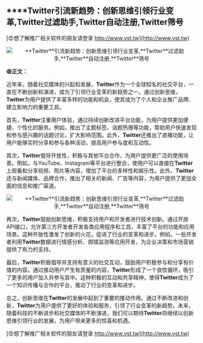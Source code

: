 ## ****Twitter**引流新趋势：创新思维引领行业变革,**Twitter**过滤助手,**Twitter**自动注册,**Twitter**筛号**

[😍想了解推广相关软件的朋友请登录 http://www.vst.tw](http://www.vst.tw)

 <center><img src="https://vst.tw/MP4/tuiguang/png/4.png" alt="**Twitter**引流新趋势：创新思维引领行业变革,**Twitter**过滤助手,**Twitter**自动注册,**Twitter**筛号"></center>

**😄正文：**

近年来，随着社交媒体的兴起和发展，**Twitter**作为一个全球知名的社交平台，一直在不断创新和演进，成为了引领行业变革的新趋势之一。通过创新思维，**Twitter**为用户提供了丰富多样的功能和机会，使其成为了个人和企业推广品牌、建立影响力的重要工具。

首先，**Twitter**注重用户体验，通过持续创新改进平台功能，为用户提供更加便捷、个性化的服务。例如，推出了主题标签、话题热搜等功能，帮助用户快速发现和参与感兴趣的话题讨论，扩大影响范围。此外，**Twitter**还推出了直播功能，让用户能够实时分享和参与各种活动，提高用户参与度和互动性。

其次，**Twitter**倡导开放性，积极与其他平台合作，为用户提供更广泛的使用场景。例如，与YouTube、Instagram等平台进行整合，使用户可以直接在**Twitter**上观看和分享视频、照片等内容，增加了平台的多样性和娱乐性。此外，**Twitter**还与新闻媒体、品牌合作，推出了相关的新闻、广告等内容，为用户提供了更加全面的信息和推广渠道。

 <center><img src="https://vst.tw/MP4/tuiguang/png/5.png" alt="**Twitter**引流新趋势：创新思维引领行业变革,**Twitter**过滤助手,**Twitter**自动注册,**Twitter**筛号"></center>

再次，**Twitter**鼓励创新思维，积极支持用户和开发者进行技术创新。通过开放API接口，允许第三方开发者开发各类应用程序和工具，丰富了平台的功能和应用场景。这种开放性激发了创新的火花，促进了行业的变革和进步。例如，一些开发者利用**Twitter**数据进行情感分析、舆情监测等应用开发，为企业决策和市场营销提供了有力的支持。

最后，**Twitter**积极倡导并支持有意义的社交互动，鼓励用户积极参与和分享有价值的内容。通过推动用户产生有质量的内容，**Twitter**形成了一个良性循环，吸引了更多的用户加入并参与其中。这种积极的互动和共享精神，使得**Twitter**成为了一个知识传播与合作的平台，推动了行业的变革和进步。

总之，创新思维在**Twitter**的发展中起到了重要的推动作用。通过不断改进和创新，**Twitter**为用户提供了更好的体验和服务，引领了行业变革的新趋势。未来，随着科技的不断进步和社交媒体的不断演进，我们可以期待**Twitter**将继续以创新思维引领行业的发展，为用户带来更多的惊喜和机遇。

[😍想了解推广相关软件的朋友请登录 http://www.vst.tw](http://www.vst.tw)



